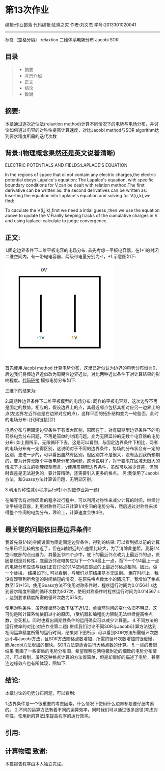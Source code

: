 ﻿# 第13次作业

编辑:作业部落
代码编辑:狂蟒之灾
作者:刘文杰
学号:2013301020041

---------------
标签（空格分隔）:relaxtion 二维体系电势分布 Jacobi SOR

目录
--

>* 摘要
>* 背景介绍
>* 正文
>* 结论
>* 致谢




摘要:
---------
本章通过逐次近似法(relaxtion method)计算不同情况下的电势与电场分布，并讨论如何通过电容的对称性提高计算速度，对比Jacobi method与SOR algorithm达到要求精度所需的迭代次数

背景:(物理概念果然还是英文说着清晰)
--------
ELECTRIC POTENTIALS AND FIELDS:LAPLACE'S EQUATION

  In the regions of space that di not contain any electric charges,the electric potential obeys Lapalce's equation:
  The Lapalce's equation, with specific boundary conditions for V,can be dealt with relation method.The first derivative can be written as:
  the second derivatives can be written as:
  Inserting the equation into Laplace's equation and solving for V(i,i,k),we find:
  
  To caculate the V(i,j,k),first we need a intial guess ,then we use the equation above to update the V.Fianlly keeping tracks of the cumulative charges in V and using laplace-calculate to judge convergence.




正文:
------
 1.固定边界条件下二维平板电容的电场分布:
 首先考虑一平板电容器，在1*1的封闭二维空间内，有一带电电容器，两级带电量分别为-1，+1.示意图如下:
 ![此处输入图片的描述][1]
 
 
 首先使用Jacobi method 计算电势分布，这里已近似认为边界的电势分布恒为0，后边我们将恒边界近似改为周期性边界近似，对比两种近似条件下对计算结果的影响程度。[代码链接][1]
 模拟电势分布如下:
 
 
 三维下的结果为:
 
 2.周期性边界条件下二维平板模型的电场分布:
 同样的平板电容器，这次边界不再是固定的数值，相应的，假设边界上的点，其最近邻点包括其相对应另一边界上的点(左边界左近邻点是右边界对应的点)，这样平面的拓扑结构变为一轮胎面，此时的电场分布:
 [代码链接][2]
 
 电场分布与用固定边界条件下有很大区别，原因在于，对有周期型边界条件下的电容器电势分布问题，不再是简单的封闭问题，变为无限延伸的无数个电容器的电势分布:
 如上图所示，无限循环下去，这是可以看到，与固定边界条件下相比，两者的电场分布有一定得区别，这说明对于不同的边界条件，势场的分布状会有一定的区别，更进一步的，可以看出虽然有区别，但区别并不是很大，没有达到我所预期的，变为计算无限个平板电势分布的问题，这也说明了，对于要求在区域无限大的情况下才成立的物理模型而言，y使用周期型边界条件，虽然可以减少误差，但同时误差是无法避免的，要计算精确，还需要引入更多的格点。
 另:我使用了Jacobi方法，和Guass方法计算该问题，无明显区别。
 
 3.利用对称性减小程序运行时间:(对应作业第一题)
 
 在编写含有对称因素的程序过行程中，可以利用对称性来减少计算的时间，继续讨论平板电容器，利用对称性可以只计算1/4空间的电势分布，然后通过对称性来求得整个空间的电势分布，理论上，计算速度会快4倍。
 
 最关键的问题依旧是边界条件!
---------------------------------

我首先将1/4的空间设置为固定固定边界条件，得到的结果:
可以看到据以前的计算结果已经比较的接近了，但在x轴附近的点差距比较大，为了消除此差距，我将1/4空间底部的点设置为，其最近邻四个点中，底下的最近邻点改为上最近邻的点，原因是根据对称性，底最近邻点电势应为下一个1/4最上一点，而下一个1/4最上一点的电势分布应该与我们正在讨论的1/4空间底部点的上最近邻格点相同，因此，做一个替换。
结果如下:L
可以看到，与我们以前结果基本无区别。
但在时间上，我没有观察到所希望的时间缩短的情况，在原先格点数太小的情况下，我增加了格点数至151*151，使用Guass方法不使用对称条件时，程序运行时间为0.015641 s达到要求精度所需的循环次数为937次，使用对称条件时程序运行时间为0.014567 s  ，达到要求精度所需的循环次数为575次。

使用对称条件，虽然使循环次数下降了近1/2，单循环时间的变化依旧不明显，这可能是所计算系统依旧过小的原因，(受机器和编程能力限制无法继续提高格点数，会死机)。同时也看出周期性条件的运用确实可以减少计算量。
4.不同方法的运行效率的对比(对应作业第二题)
继续我们讨论不同SOR与Jacobi计算方法达到相同运算精度所需的运行时间，结果如下图所示:
可以看到SOR方法所需循环次数远小与Jacobi方法，且SOR方法随格点数增加，所需的循环次数增加的很缓慢，而Jacobi方法增加的很快。SOR方法更适合进行大格点数的计算。
5.一些的极限结果
我画了一些密集的电势分布图，希望观察在两电极附近的细致的电势分布情况，可以看到，虽然这种格点计算的方法很简单，但是却很好的描述了电势，甚至连边缘效应也有所体现，图如下:

结论:
-------
本章讨论的电势分布问题，可以看到:

1.边界条件是一个很重要的考虑因素，什么情况下使用什么边界都是要仔细考察的。
2.不同的运算方法有着不同的运算效率，同时我们可以通过很多途径(考虑对称性，使用新的算法)来提高程序的运行效率。

引用:
-----
计算物理
致谢:
--------
本篇报告程序由本人独立完成。
 
 
 
 


  [1]: https://raw.githubusercontent.com/CrazyGarfield/computationalphysics_N2013301020041/master/13/%E5%B9%B3%E6%9D%BF%E7%A4%BA%E6%84%8F%E5%9B%BE.png